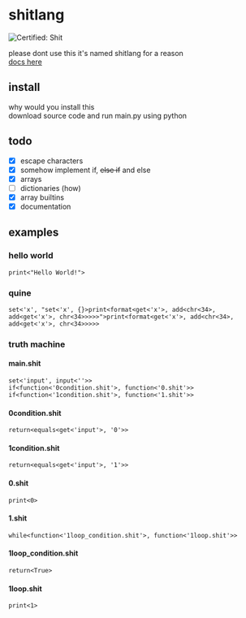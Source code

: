 # shitlang

![Certified: Shit](https://img.shields.io/badge/Certified-Shit-success)

please dont use this it's named shitlang for a reason  
[docs here](https://github.com/sertdfyguhi/shitlang/blob/master/docs/shitlang.md)

## install
why would you install this  
download source code and run main.py using python

## todo
- [x] escape characters
- [x] somehow implement if, ~~else if~~ and else
- [x] arrays
- [ ] dictionaries (how)
- [x] array builtins
- [x] documentation

## examples
### hello world
```
print<"Hello World!">
```

### quine
```
set<'x', "set<'x', {}>print<format<get<'x'>, add<chr<34>, add<get<'x'>, chr<34>>>>>">print<format<get<'x'>, add<chr<34>, add<get<'x'>, chr<34>>>>>
```

### truth machine
#### main.shit
```
set<'input', input<''>>
if<function<'0condition.shit'>, function<'0.shit'>>
if<function<'1condition.shit'>, function<'1.shit'>>
```

#### 0condition.shit
```
return<equals<get<'input'>, '0'>>
```

#### 1condition.shit
```
return<equals<get<'input'>, '1'>>
```

#### 0.shit
```
print<0>
```

#### 1.shit
```
while<function<'1loop_condition.shit'>, function<'1loop.shit'>>
```

#### 1loop_condition.shit
```
return<True>
```

#### 1loop.shit
```
print<1>
````